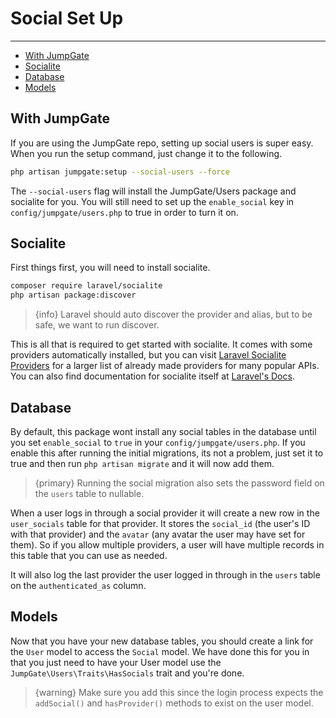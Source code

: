 # Social Set Up

---

- [With JumpGate](#with-jumpgate)
- [Socialite](#socialite)
- [Database](#database)
- [Models](#models)

<a name="with-jumpgate"></a>
## With JumpGate

If you are using the JumpGate repo, setting up social users is super easy.  When you run the setup command, just change 
it to the following.

```bash
php artisan jumpgate:setup --social-users --force
```

The `--social-users` flag will install the JumpGate/Users package and socialite for you.  You will still need to set up the 
`enable_social` key in `config/jumpgate/users.php` to true in order to turn it on.

<a name="socialite"></a>
## Socialite

First things first, you will need to install socialite.

```bash
composer require laravel/socialite
php artisan package:discover
```

> {info} Laravel should auto discover the provider and alias, but to be safe, we want to run discover.

This is all that is required to get started with socialite.  It comes with some providers automatically installed, but you 
can visit [Laravel Socialite Providers](https://socialiteproviders.github.io/about.html) for a larger list of already made 
providers for many popular APIs.  You can also find documentation for socialite itself at [Laravel's Docs](https://laravel.com/docs/5.7/socialite).

<a name="database"></a>
## Database

By default, this package wont install any social tables in the database until you set `enable_social` to `true` in your 
`config/jumpgate/users.php`.  If you enable this after running the initial migrations, its not a problem, just 
set it to true and then run `php artisan migrate` and it will now add them.

> {primary} Running the social migration also sets the password field on the `users` table to nullable.

When a user logs in through a social provider it will create a new row in the `user_socials` table for that provider.  It 
stores the `social_id` (the user's ID with that provider) and the `avatar` (any avatar the user may have set for them).  So 
if you allow multiple providers, a user will have multiple records in this table that you can use as needed.

It will also log the last provider the user logged in through in the `users` table on the `authenticated_as` column.

<a name="models"></a>
## Models

Now that you have your new database tables, you should create a link for the `User` model to access the `Social` model.  We 
have done this for you in that you just need to have your User model use the `JumpGate\Users\Traits\HasSocials` trait and 
you're done.

> {warning} Make sure you add this since the login process expects the `addSocial()` and `hasProvider()` methods to exist on the 
user model.
